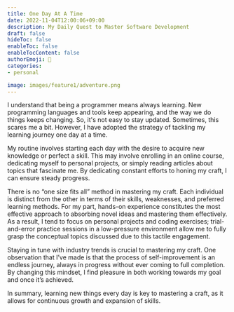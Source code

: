 ```yaml
---
title: One Day At A Time
date: 2022-11-04T12:00:06+09:00
description: My Daily Quest to Master Software Development
draft: false
hideToc: false
enableToc: false
enableTocContent: false
authorEmoji: 🤖
categories:
- personal

image: images/feature1/adventure.png
---
```


I understand that being a programmer means always learning. New programming languages and tools keep appearing, and the way we do things keeps changing. So, it's not easy to stay updated. Sometimes, this scares me a bit. However, I have adopted the strategy of tackling my learning journey one day at a time.

My routine involves starting each day with the desire to acquire new knowledge or perfect a skill. This may involve enrolling in an online course, dedicating myself to personal projects, or simply reading articles about topics that fascinate me. By dedicating constant efforts to honing my craft, I can ensure steady progress.

There is no “one size fits all” method in mastering my craft. Each individual is distinct from the other in terms of their skills, weaknesses, and preferred learning methods. For my part, hands-on experience constitutes the most effective approach to absorbing novel ideas and mastering them effectively. As a result, I tend to focus on personal projects and coding exercises; trial-and-error practice sessions in a low-pressure environment allow me to fully grasp the conceptual topics discussed due to this tactile engagement.

Staying in tune with industry trends is crucial to mastering my craft. One observation that I’ve made is that the process of self-improvement is an endless journey, always in progress without ever coming to full completion. By changing this mindset, I find pleasure in both working towards my goal and once it’s achieved.

In summary, learning new things every day is key to mastering a craft, as it allows for continuous growth and expansion of skills.
